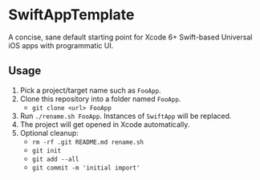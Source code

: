 # SwiftAppTemplate

A concise, sane default starting point for Xcode 6+ Swift-based Universal iOS apps with programmatic UI. 

## Usage

1. Pick a project/target name such as `FooApp`. 
1. Clone this repository into a folder named `FooApp`. 
    - `git clone <url> FooApp`
1. Run `./rename.sh FooApp`. Instances of `SwiftApp` will be replaced. 
1. The project will get opened in Xcode automatically. 
1. Optional cleanup: 
    - `rm -rf .git README.md rename.sh`
    - `git init`
    - `git add --all`
    - `git commit -m 'initial import'`
